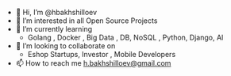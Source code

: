 - 👋 Hi, I’m @hbakhshilloev
- 👀 I’m interested in  all Open Source Projects
- 🌱 I’m currently learning 
    - Golang , Docker , Big Data , DB, NoSQL , Python, Django, AI
- 💞️ I’m looking to collaborate on 
    - Eshop Startups, Investor , Mobile Developers
- 📫 How to reach me h.bakhshilloev@gmail.com

<!---
hbakhshilloev/hbakhshilloev is a ✨ special ✨ repository because its `README.md` (this file) appears on your GitHub profile.
You can click the Preview link to take a look at your changes.
--->
